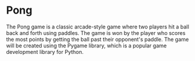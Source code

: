 # Pong
The Pong game is a classic arcade-style game where two players hit a ball back and forth using paddles. The game is won by the player who scores the most points by getting the ball past their opponent's paddle. The game will be created using the Pygame library, which is a popular game development library for Python.
